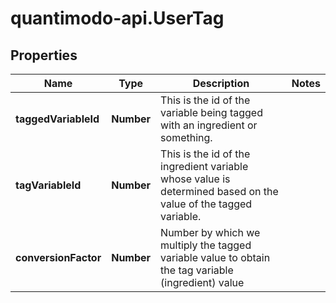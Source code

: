 # quantimodo-api.UserTag

## Properties
Name | Type | Description | Notes
------------ | ------------- | ------------- | -------------
**taggedVariableId** | **Number** | This is the id of the variable being tagged with an ingredient or something. | 
**tagVariableId** | **Number** | This is the id of the ingredient variable whose value is determined based on the value of the tagged variable. | 
**conversionFactor** | **Number** | Number by which we multiply the tagged variable value to obtain the tag variable (ingredient) value | 



